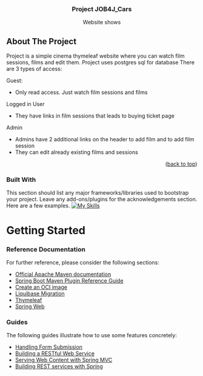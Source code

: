 
<h3 align="center">Project JOB4J_Cars</h3>

  <p align="center">
    Website shows

  </p>



<!-- ABOUT THE PROJECT -->
## About The Project


Project is a simple cinema thymeleaf website where you can watch film sessions, films and edit them. Project uses postgres sql for database
There are 3 types of access:

Guest:
* Only read access. Just watch film sessions and films

Logged in User
* They have links in film sessions that leads to buying ticket page

Admin
* Admins have 2 additional links on the header to add film and to add film session
* They can edit already existing films and sessions

<p align="right">(<a href="#readme-top">back to top</a>)</p>



### Built With

This section should list any major frameworks/libraries used to bootstrap your project. Leave any add-ons/plugins for the acknowledgements section. Here are a few examples.
[![My Skills](https://skills.thijs.gg/icons?i=java,spring,postgres,html&theme=light)](https://www.java.com/en/download/help/index.html)



# Getting Started

### Reference Documentation
For further reference, please consider the following sections:

* [Official Apache Maven documentation](https://maven.apache.org/guides/index.html)
* [Spring Boot Maven Plugin Reference Guide](https://docs.spring.io/spring-boot/docs/3.0.5/maven-plugin/reference/html/)
* [Create an OCI image](https://docs.spring.io/spring-boot/docs/3.0.5/maven-plugin/reference/html/#build-image)
* [Liquibase Migration](https://docs.spring.io/spring-boot/docs/3.0.5/reference/htmlsingle/#howto.data-initialization.migration-tool.liquibase)
* [Thymeleaf](https://docs.spring.io/spring-boot/docs/3.0.5/reference/htmlsingle/#web.servlet.spring-mvc.template-engines)
* [Spring Web](https://docs.spring.io/spring-boot/docs/3.0.5/reference/htmlsingle/#web)

### Guides
The following guides illustrate how to use some features concretely:

* [Handling Form Submission](https://spring.io/guides/gs/handling-form-submission/)
* [Building a RESTful Web Service](https://spring.io/guides/gs/rest-service/)
* [Serving Web Content with Spring MVC](https://spring.io/guides/gs/serving-web-content/)
* [Building REST services with Spring](https://spring.io/guides/tutorials/rest/)

